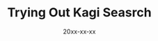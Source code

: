 ---
title: Trying Out Kagi Seasrch
date: 20xx-xx-xx
tags:
- 
cover:
    relative: true
    image: 
---
